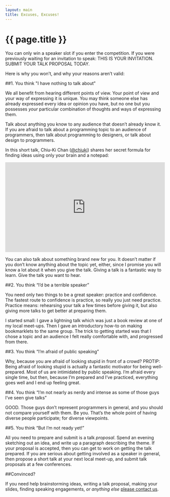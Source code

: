 ```yaml
---
layout: main
title: Excuses, Excuses!
---
```


# {{ page.title }}

You can only win a speaker slot if you enter the competition. If you were previously waiting for an invitation to speak: THIS IS YOUR INVITATION. SUBMIT YOUR TALK PROPOSAL TODAY.

Here is why you won’t, and why your reasons aren’t valid:

##1. You think "I have nothing to talk about"

We all benefit from hearing different points of view. Your point of view and your way of expressing it is unique. You may think someone else has already expressed every idea or opinion you have, but no one but you possesses *your* particular combination of thoughts and ways of expressing them.

Talk about anything you know to any audience that doesn’t already know it. If you are afraid to talk about a programming topic to an audience of programmers, then talk about programming to designers, or talk about design to programmers.

In this short talk, Chiu-Ki Chan ([@chiuki](https://twitter.com/chiuki)) shares her secret formula for finding ideas using only your brain and a notepad:

<iframe width="509" height="286" src="http://www.youtube.com/embed/MLdhamQlFfg" frameborder="0" allowfullscreen="true"> </iframe>

You can also talk about something brand new for you. It doesn’t matter if you don’t know anything about the topic yet, either, since I promise you will know a lot about it when you give the talk. Giving a talk is a fantastic way to learn. Give the talk you want to hear.

##2. You think “I’d be a terrible speaker”

You need only two things to be a great speaker: practice and confidence. The fastest route to confidence is practice, so really you just need practice. Practice means: rehearsing your talk a few times before giving it, but also giving more talks to get better at preparing them.

I started small: I gave a lightning talk which was just a book review at one of my local meet-ups. Then I gave an introductory how-to on making bookmarklets to the same group. The trick to getting started was that I chose a topic and an audience I felt really comfortable with, and progressed from there.

##3. You think “I’m afraid of public speaking”

Why, because you are afraid of looking stupid in front of a crowd? PROTIP: Being afraid of looking stupid is actually a fantastic motivator for being well-prepared. Most of us are intimidated by public speaking. I’m afraid every single time, but then, because I’m prepared and I’ve practiced, everything goes well and I end up feeling great.

##4. You think “I’m not nearly as nerdy and intense as some of those guys I’ve seen give talks”

GOOD. Those guys don’t represent programmers in general, and you should not compare yourself with them. Be you. That’s the whole point of having diverse people participate; for diverse viewpoints.

##5. You think “But I’m not ready yet!”

All you need to prepare and submit is a talk *proposal*. Spend an evening sketching out an idea, and write up a paragraph describing the theme. If your proposal is accepted, then you can get to work on getting the talk prepared. If you are serious about getting involved as a speaker in general, then propose a short talk at your next local meet-up, and submit talk proposals at a few conferences.

##Convinced?

If you need help brainstorming ideas, writing a talk proposal, making your slides, finding speaking engagements, *or anything else* [please contact us](http://twitter.com/theophani).

